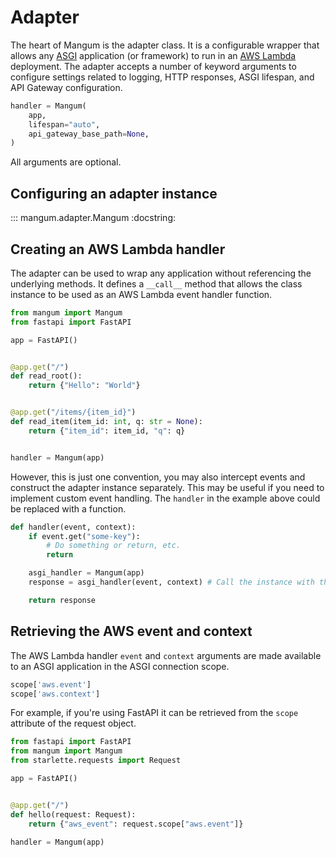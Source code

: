 # Adapter

The heart of Mangum is the adapter class. It is a configurable wrapper that allows any [ASGI](https://asgi.readthedocs.io/en/latest/) application (or framework) to run in an [AWS Lambda](https://aws.amazon.com/lambda/) deployment. The adapter accepts a number of keyword arguments to configure settings related to logging, HTTP responses, ASGI lifespan, and API Gateway configuration.

```python
handler = Mangum(
    app,
    lifespan="auto",
    api_gateway_base_path=None,
)
```

All arguments are optional.

## Configuring an adapter instance

::: mangum.adapter.Mangum
    :docstring:

## Creating an AWS Lambda handler

The adapter can be used to wrap any application without referencing the underlying methods. It defines a `__call__` method that allows the class instance to be used as an AWS Lambda event handler function. 

```python
from mangum import Mangum
from fastapi import FastAPI

app = FastAPI()


@app.get("/")
def read_root():
    return {"Hello": "World"}


@app.get("/items/{item_id}")
def read_item(item_id: int, q: str = None):
    return {"item_id": item_id, "q": q}


handler = Mangum(app)
```

However, this is just one convention, you may also intercept events and construct the adapter instance separately. This may be useful if you need to implement custom event handling. The `handler` in the example above could be replaced with a function.

```python
def handler(event, context):
    if event.get("some-key"):
        # Do something or return, etc.
        return

    asgi_handler = Mangum(app)
    response = asgi_handler(event, context) # Call the instance with the event arguments

    return response
```

## Retrieving the AWS event and context

The AWS Lambda handler `event` and `context` arguments are made available to an ASGI application in the ASGI connection scope.

```python
scope['aws.event']
scope['aws.context']
```

For example, if you're using FastAPI it can be retrieved from the `scope` attribute of the request object.

```python
from fastapi import FastAPI
from mangum import Mangum
from starlette.requests import Request

app = FastAPI()


@app.get("/")
def hello(request: Request):
    return {"aws_event": request.scope["aws.event"]}

handler = Mangum(app)
```
